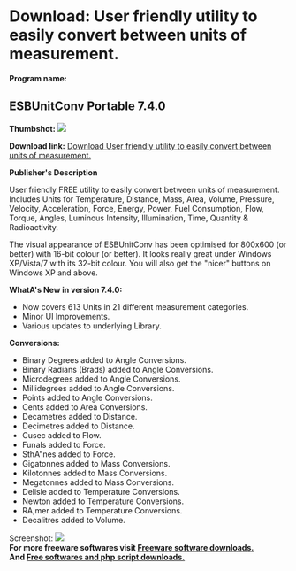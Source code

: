 # Download: User friendly utility to easily convert between units of measurement.

**Program name:**

## ESBUnitConv Portable 7.4.0

  
**Thumbshot:** ![](http://www.freewarefiles.com/screenshot/esbunitconv_md.jpg)   
  
**Download link:** [Download User friendly utility to easily convert between units of measurement.](http://freesoftwares.boysofts.com/ESBUnitConv-Portable_program_65049.html)  
  


**Publisher's Description**  
  


User friendly FREE utility to easily convert between units of measurement. Includes Units for Temperature, Distance, Mass, Area, Volume, Pressure, Velocity, Acceleration, Force, Energy, Power, Fuel Consumption, Flow, Torque, Angles, Luminous Intensity, Illumination, Time, Quantity & Radioactivity. 

The visual appearance of ESBUnitConv has been optimised for 800x600 (or better) with 16-bit colour (or better). It looks really great under Windows XP/Vista/7 with its 32-bit colour. You will also get the "nicer" buttons on Windows XP and above. 

**WhatA's New in version 7.4.0:**

  * Now covers 613 Units in 21 different measurement categories. 
  * Minor UI Improvements. 
  * Various updates to underlying Library. 

**Conversions:**

  * Binary Degrees added to Angle Conversions. 
  * Binary Radians (Brads) added to Angle Conversions. 
  * Microdegrees added to Angle Conversions. 
  * Millidegrees added to Angle Conversions. 
  * Points added to Angle Conversions. 
  * Cents added to Area Conversions. 
  * Decametres added to Distance. 
  * Decimetres added to Distance. 
  * Cusec added to Flow. 
  * Funals added to Force. 
  * SthA"nes added to Force. 
  * Gigatonnes added to Mass Conversions. 
  * Kilotonnes added to Mass Conversions. 
  * Megatonnes added to Mass Conversions. 
  * Delisle added to Temperature Conversions. 
  * Newton added to Temperature Conversions. 
  * RA,mer added to Temperature Conversions. 
  * Decalitres added to Volume. 

  
  
Screenshot: ![](http://www.freewarefiles.com/screenshot/esbunitconv.jpg)   
**For more freeware softwares visit [Freeware software downloads.](http://freesoftwares.boysofts.com/)**   
**And [Free softwares and php script downloads.](http://www.boysofts.com/)**
